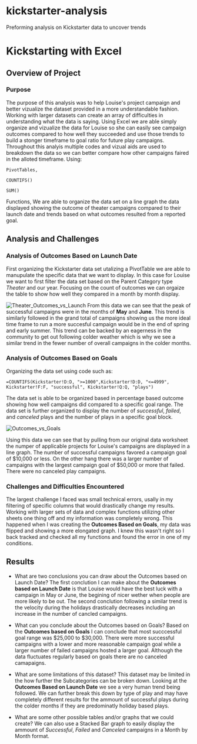 # kickstarter-analysis
Preforming analysis on Kickstarter data to uncover trends 
# Kickstarting with Excel

## Overview of Project

### Purpose
  The purpose of this analysis was to help Louise's project campaign and better vizualize the dataset provided in a more understandable fashion. Working with larger datasets can create an array of difficulties in understanding what the data is saying. Using Excel we are able simply organize and vizualize the data for Louise so she can easily see campaign outcomes compared to how well they succeeded and use those trends to build a stonger timeframe to goal ratio for future play campaigns. 
  Throughout this analyis multiple codes and vizual aids are used to breakdown the data so we can better compare how other campaigns faired in the alloted timeframe. Using:
  ```
  PivotTables, 
  ```
  ```
  COUNTIFS()
  ```
  ```
  SUM()
  ```
  Functions, We are able to organize the data set on a line graph the data displayed showing the outcome of theater campaigns compared to their launch date and trends based on what outcomes resulted from a reported goal. 
  

## Analysis and Challenges

### Analysis of Outcomes Based on Launch Date
  First organizing the Kickstarter data set utalizing a PivotTable we are able to manupulate the specific data that we want to display. In this case for Louise we want to first filter the data set based on the Parent Category type *Theater* and our year. Focusing on the count of outcomes we can orgaize the table to show how well they compared in a month by month display. 
  
  ![Theater_Outcomes_vs_Launch](https://user-images.githubusercontent.com/115853964/198193578-859e8d75-fc16-4b7a-bd7a-2c59a6823f9c.png)
  From this data we can see that the peak of successful campaigns were in the months of **May** and **June**. This trend is similarly followed in the grand total of campaigns showing us the more ideal time frame to run a more succesful campaign would be in the end of spring and early summer. This trend can be backed by an eagerness in the community to get out following colder weather which is why we see a similar trend in the fewer number of overall campaigns in the colder months. 
  

### Analysis of Outcomes Based on Goals
  Organizing the data set using code such as:
  
```
=COUNTIFS(Kickstarter!D:D, ">=1000",Kickstarter!D:D, "<=4999", Kickstarter!F:F, "successful", Kickstarter!Q:Q, "plays")
```
 The data set is able to be organized based in percentage based outcome showing how well campaigns did compared to a specific goal range. The data set is further organized to display the number of *successful*, *failed*, and *canceled* plays and the number of plays in a specific goal block.
 
 ![Outcomes_vs_Goals](https://user-images.githubusercontent.com/115853964/198195216-d41dcdde-299e-423d-8fbe-a277fb4dca09.png)

  Using this data we can see that by pulling from our original data worksheet the numper of applicable projects for Louise's campaigns are displayed in a line graph. The number of successful campaigns favored a campaign goal of $10,000 or less. On the other hang there was a larger number of campaigns with the largest campaign goal of $50,000 or more that failed. There were no canceled play campaigns.

### Challenges and Difficulties Encountered
  The largest challenge I faced was small technical errors, usally in my filtering of specific columns that would drastically change my results. Working with larger sets of data and complex functions utilizing other sheets one thing off and my information was completely wrong. This happened when I was creating the **Outcomes Based on Goals**, my data was flipped and showing a more elongated graph. I knew this wasn't right so I back tracked and checked all my functions and found the error in one of my conditions. 
## Results

- What are two conclusions you can draw about the Outcomes based on Launch Date?
   The first conclution I can make about the **Outcomes based on Launch Date** is that Louise would have the best luck with a campaign in May or June, the begining of nicer wether when people are more likely to be out. The second conclution following a similar trend is the velocity during the holidays drastically decreases including an increase in the number of cancled campaigns. 

- What can you conclude about the Outcomes based on Goals?
   Based on the **Outcomes based on Goals** I can conclude that most succcessful goal range was $25,000 to $30,000. There were more successful campaigns with a lower and more reasonable campaign goal while a larger number of failed campaigns hosted a larger goal. Although the data fluctuates regularly based on goals there are no canceled camapaigns. 

- What are some limitations of this dataset?
        This dataset may be limited in the how further the Subcategories can be broken down. Looking at the **Outcomes Based on Launch Date** we see a very human trend being followed. We can further break this down by type of play and may have completely different results for the ammount of successful plays during the colder months if they are predominatly holiday based plays. 
- What are some other possible tables and/or graphs that we could create?
     We can also use a Stacked Bar graph to easily display the ammount of *Successful*, *Failed* and *Canceled* campaigns in a Month by Month format. 
